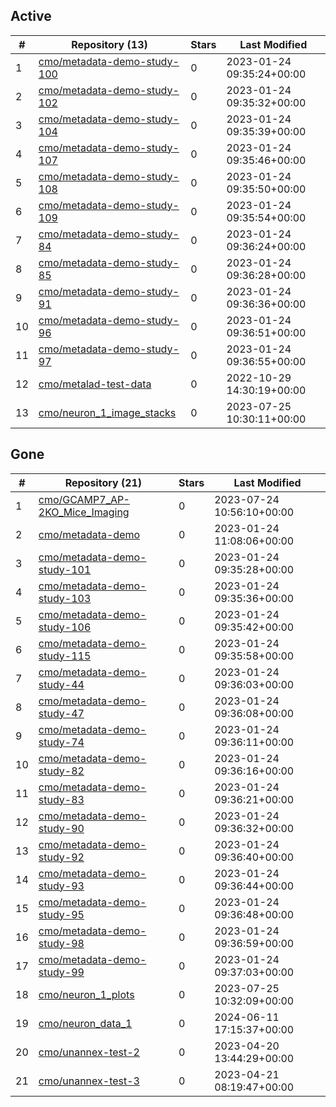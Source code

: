 ## Active
| # | Repository (13) | Stars | Last Modified |
| --- | --- | --- | --- |
| 1 | [cmo/metadata-demo-study-100](https://gin.g-node.org/cmo/metadata-demo-study-100) | 0 | 2023-01-24 09:35:24+00:00 |
| 2 | [cmo/metadata-demo-study-102](https://gin.g-node.org/cmo/metadata-demo-study-102) | 0 | 2023-01-24 09:35:32+00:00 |
| 3 | [cmo/metadata-demo-study-104](https://gin.g-node.org/cmo/metadata-demo-study-104) | 0 | 2023-01-24 09:35:39+00:00 |
| 4 | [cmo/metadata-demo-study-107](https://gin.g-node.org/cmo/metadata-demo-study-107) | 0 | 2023-01-24 09:35:46+00:00 |
| 5 | [cmo/metadata-demo-study-108](https://gin.g-node.org/cmo/metadata-demo-study-108) | 0 | 2023-01-24 09:35:50+00:00 |
| 6 | [cmo/metadata-demo-study-109](https://gin.g-node.org/cmo/metadata-demo-study-109) | 0 | 2023-01-24 09:35:54+00:00 |
| 7 | [cmo/metadata-demo-study-84](https://gin.g-node.org/cmo/metadata-demo-study-84) | 0 | 2023-01-24 09:36:24+00:00 |
| 8 | [cmo/metadata-demo-study-85](https://gin.g-node.org/cmo/metadata-demo-study-85) | 0 | 2023-01-24 09:36:28+00:00 |
| 9 | [cmo/metadata-demo-study-91](https://gin.g-node.org/cmo/metadata-demo-study-91) | 0 | 2023-01-24 09:36:36+00:00 |
| 10 | [cmo/metadata-demo-study-96](https://gin.g-node.org/cmo/metadata-demo-study-96) | 0 | 2023-01-24 09:36:51+00:00 |
| 11 | [cmo/metadata-demo-study-97](https://gin.g-node.org/cmo/metadata-demo-study-97) | 0 | 2023-01-24 09:36:55+00:00 |
| 12 | [cmo/metalad-test-data](https://gin.g-node.org/cmo/metalad-test-data) | 0 | 2022-10-29 14:30:19+00:00 |
| 13 | [cmo/neuron_1_image_stacks](https://gin.g-node.org/cmo/neuron_1_image_stacks) | 0 | 2023-07-25 10:30:11+00:00 |

## Gone
| # | Repository (21) | Stars | Last Modified |
| --- | --- | --- | --- |
| 1 | [cmo/GCAMP7_AP-2KO_Mice_Imaging](https://gin.g-node.org/cmo/GCAMP7_AP-2KO_Mice_Imaging) | 0 | 2023-07-24 10:56:10+00:00 |
| 2 | [cmo/metadata-demo](https://gin.g-node.org/cmo/metadata-demo) | 0 | 2023-01-24 11:08:06+00:00 |
| 3 | [cmo/metadata-demo-study-101](https://gin.g-node.org/cmo/metadata-demo-study-101) | 0 | 2023-01-24 09:35:28+00:00 |
| 4 | [cmo/metadata-demo-study-103](https://gin.g-node.org/cmo/metadata-demo-study-103) | 0 | 2023-01-24 09:35:36+00:00 |
| 5 | [cmo/metadata-demo-study-106](https://gin.g-node.org/cmo/metadata-demo-study-106) | 0 | 2023-01-24 09:35:42+00:00 |
| 6 | [cmo/metadata-demo-study-115](https://gin.g-node.org/cmo/metadata-demo-study-115) | 0 | 2023-01-24 09:35:58+00:00 |
| 7 | [cmo/metadata-demo-study-44](https://gin.g-node.org/cmo/metadata-demo-study-44) | 0 | 2023-01-24 09:36:03+00:00 |
| 8 | [cmo/metadata-demo-study-47](https://gin.g-node.org/cmo/metadata-demo-study-47) | 0 | 2023-01-24 09:36:08+00:00 |
| 9 | [cmo/metadata-demo-study-74](https://gin.g-node.org/cmo/metadata-demo-study-74) | 0 | 2023-01-24 09:36:11+00:00 |
| 10 | [cmo/metadata-demo-study-82](https://gin.g-node.org/cmo/metadata-demo-study-82) | 0 | 2023-01-24 09:36:16+00:00 |
| 11 | [cmo/metadata-demo-study-83](https://gin.g-node.org/cmo/metadata-demo-study-83) | 0 | 2023-01-24 09:36:21+00:00 |
| 12 | [cmo/metadata-demo-study-90](https://gin.g-node.org/cmo/metadata-demo-study-90) | 0 | 2023-01-24 09:36:32+00:00 |
| 13 | [cmo/metadata-demo-study-92](https://gin.g-node.org/cmo/metadata-demo-study-92) | 0 | 2023-01-24 09:36:40+00:00 |
| 14 | [cmo/metadata-demo-study-93](https://gin.g-node.org/cmo/metadata-demo-study-93) | 0 | 2023-01-24 09:36:44+00:00 |
| 15 | [cmo/metadata-demo-study-95](https://gin.g-node.org/cmo/metadata-demo-study-95) | 0 | 2023-01-24 09:36:48+00:00 |
| 16 | [cmo/metadata-demo-study-98](https://gin.g-node.org/cmo/metadata-demo-study-98) | 0 | 2023-01-24 09:36:59+00:00 |
| 17 | [cmo/metadata-demo-study-99](https://gin.g-node.org/cmo/metadata-demo-study-99) | 0 | 2023-01-24 09:37:03+00:00 |
| 18 | [cmo/neuron_1_plots](https://gin.g-node.org/cmo/neuron_1_plots) | 0 | 2023-07-25 10:32:09+00:00 |
| 19 | [cmo/neuron_data_1](https://gin.g-node.org/cmo/neuron_data_1) | 0 | 2024-06-11 17:15:37+00:00 |
| 20 | [cmo/unannex-test-2](https://gin.g-node.org/cmo/unannex-test-2) | 0 | 2023-04-20 13:44:29+00:00 |
| 21 | [cmo/unannex-test-3](https://gin.g-node.org/cmo/unannex-test-3) | 0 | 2023-04-21 08:19:47+00:00 |
